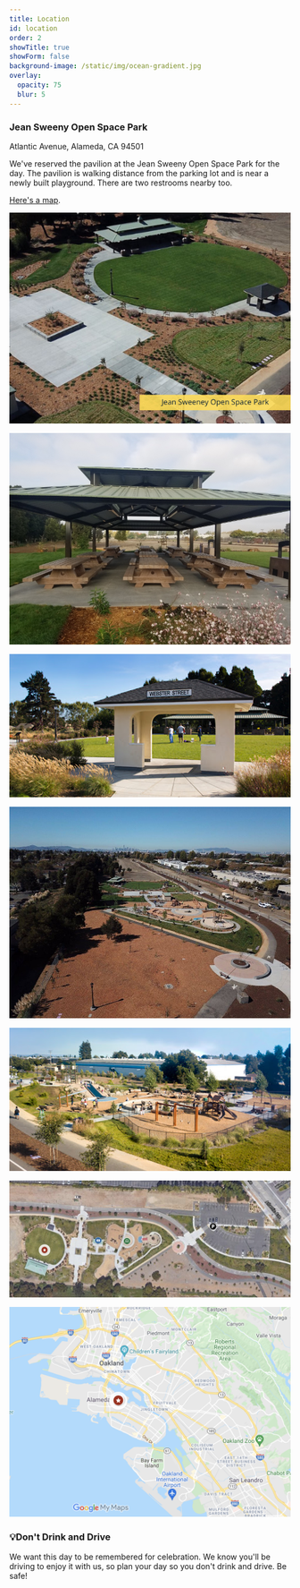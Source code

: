 ```yaml
---
title: Location
id: location
order: 2
showTitle: true
showForm: false
background-image: /static/img/ocean-gradient.jpg
overlay:
  opacity: 75
  blur: 5
---
```

### Jean Sweeny Open Space Park

Atlantic Avenue, Alameda, CA 94501

We've reserved the pavilion at the Jean Sweeny Open Space Park for the day. The pavilion is walking distance from the parking lot and is near a newly built playground. There are two restrooms nearby too.

[Here's a map](https://www.google.com/maps/d/edit?mid=1ZA5D5Z1y6qPEWDkj9keCCkz03sdEfNdm&usp=sharing).

![](/static/img/skitch.png)

![](/static/img/3-pavillion.jpeg)

![](/static/img/4-gazebo.jpeg)

![](/static/img/6-view-of-park-and-playground.jpeg)

![](/static/img/playground-1.jpeg)

![](/static/img/screen-shot-2021-10-03-at-1.32.16-pm.png)

![](/static/img/screen-shot-2021-10-03-at-1.21.59-pm.png)

### 💡Don't Drink and Drive

We want this day to be remembered for celebration. We know you'll be driving to enjoy it with us, so plan your day so you don't drink and drive.  Be safe!